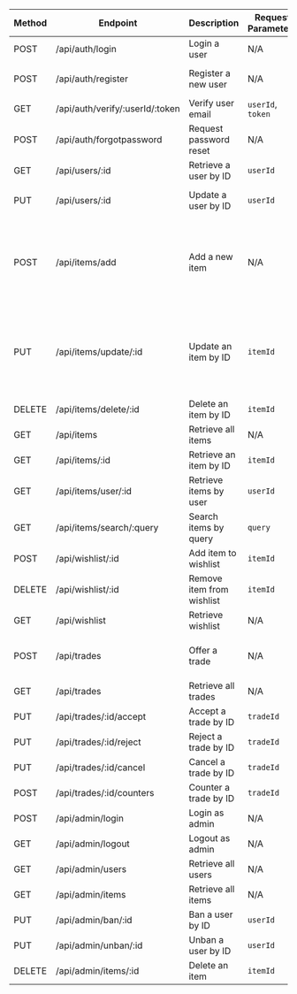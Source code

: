 | Method | Endpoint                        | Description               | Request Parameters | Request Body                                                                                         |
| ------ | ------------------------------- | ------------------------- | ------------------ | ---------------------------------------------------------------------------------------------------- |
| POST   | /api/auth/login                 | Login a user              | N/A                | `email`, `password`                                                                                  |
| POST   | /api/auth/register              | Register a new user       | N/A                | `name`, `email`, `password`, `mobile`                                                                |
| GET    | /api/auth/verify/:userId/:token | Verify user email         | `userId`, `token`  | N/A                                                                                                  |
| POST   | /api/auth/forgotpassword        | Request password reset    | N/A                | `email`,`mobile`                                                                                     |
| GET    | /api/users/:id                  | Retrieve a user by ID     | `userId`           | N/A                                                                                                  |
| PUT    | /api/users/:id                  | Update a user by ID       | `userId`           | `name`, `email`, `password`, `mobile`                                                                |
| POST   | /api/items/add                  | Add a new item            | N/A                | `image`, `name`, `description`, `owner`, `condition`, `category`, `location`, `priceMin`, `priceMax` |
| PUT    | /api/items/update/:id           | Update an item by ID      | `itemId`           | `image`, `name`, `description`, `owner`, `condition`, `category`, `location`, `priceMin`, `priceMax` |
| DELETE | /api/items/delete/:id           | Delete an item by ID      | `itemId`           | N/A                                                                                                  |
| GET    | /api/items                      | Retrieve all items        | N/A                | N/A                                                                                                  |
| GET    | /api/items/:id                  | Retrieve an item by ID    | `itemId`           | N/A                                                                                                  |
| GET    | /api/items/user/:id             | Retrieve items by user    | `userId`           | N/A                                                                                                  |
| GET    | /api/items/search/:query        | Search items by query     | `query`            | N/A                                                                                                  |
| POST   | /api/wishlist/:id               | Add item to wishlist      | `itemId`           | N/A                                                                                                  |
| DELETE | /api/wishlist/:id               | Remove item from wishlist | `itemId`           | N/A                                                                                                  |
| GET    | /api/wishlist                   | Retrieve wishlist         | N/A                | N/A                                                                                                  |
| POST   | /api/trades                     | Offer a trade             | N/A                | `fromUser`, `toUser`, `ItemOffered`, `ItemWanted`                                                    |
| GET    | /api/trades                     | Retrieve all trades       | N/A                | N/A                                                                                                  |
| PUT    | /api/trades/:id/accept          | Accept a trade by ID      | `tradeId`          | N/A                                                                                                  |
| PUT    | /api/trades/:id/reject          | Reject a trade by ID      | `tradeId`          | N/A                                                                                                  |
| PUT    | /api/trades/:id/cancel          | Cancel a trade by ID      | `tradeId`          | N/A                                                                                                  |
| POST   | /api/trades/:id/counters        | Counter a trade by ID     | `tradeId`          | `ItemOffered`, `ItemWanted`                                                                          |
| POST   | /api/admin/login                | Login as admin            | N/A                | `email`, `password`                                                                                  |
| GET    | /api/admin/logout               | Logout as admin           | N/A                | N/A                                                                                                  |
| GET    | /api/admin/users                | Retrieve all users        | N/A                | N/A                                                                                                  |
| GET    | /api/admin/items                | Retrieve all items        | N/A                | N/A                                                                                                  |
| PUT    | /api/admin/ban/:id              | Ban a user by ID          | `userId`           | N/A                                                                                                  |
| PUT    | /api/admin/unban/:id            | Unban a user by ID        | `userId`           | N/A                                                                                                  |
| DELETE | /api/admin/items/:id            | Delete an item            | `itemId`           | N/A                                                                                                  |